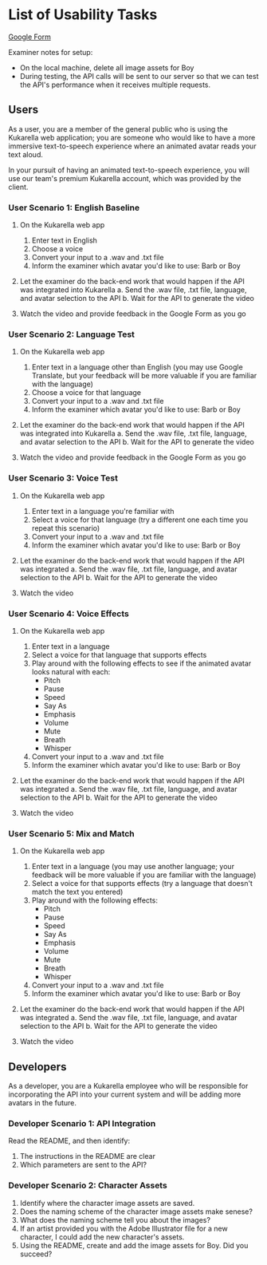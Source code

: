 # List of Usability Tasks

[Google Form](https://forms.gle/GUEYYzDdRwFAgYWn6)

Examiner notes for setup:

- On the local machine, delete all image assets for Boy
- During testing, the API calls will be sent to our server so that we can test the API's performance when it receives multiple requests.

## Users

As a user, you are a member of the general public who is using the Kukarella web application; you are someone who would
like to have a more immersive text-to-speech experience where an animated avatar reads your text aloud.

In your pursuit of having an animated text-to-speech experience, you will use our team's premium Kukarella account,
which was provided by the client.

### User Scenario 1: English Baseline

1. On the Kukarella web app

    1. Enter text in English
    2. Choose a voice
    3. Convert your input to a .wav and .txt file
    4. Inform the examiner which avatar you'd like to use: Barb or Boy

2. Let the examiner do the back-end work that would happen if the API was integrated into Kukarella
    a. Send the .wav file, .txt file, language, and avatar selection to the API
    b. Wait for the API to generate the video

3. Watch the video and provide feedback in the Google Form as you go

### User Scenario 2: Language Test

1. On the Kukarella web app

    1. Enter text in a language other than English (you may use Google Translate, but your feedback will be more
    valuable if you are familiar with the language)
    2. Choose a voice for that language
    3. Convert your input to a .wav and .txt file
    4. Inform the examiner which avatar you'd like to use: Barb or Boy

2. Let the examiner do the back-end work that would happen if the API was integrated into Kukarella
    a. Send the .wav file, .txt file, language, and avatar selection to the API
    b. Wait for the API to generate the video

3. Watch the video and provide feedback in the Google Form as you go

### User Scenario 3: Voice Test

1. On the Kukarella web app

    1. Enter text in a language you're familiar with
    2. Select a voice for that language (try a different one each time you repeat this scenario)
    3. Convert your input to a .wav and .txt file
    4. Inform the examiner which avatar you'd like to use: Barb or Boy

2. Let the examiner do the back-end work that would happen if the API was integrated
    a. Send the .wav file, .txt file, language, and avatar selection to the API
    b. Wait for the API to generate the video

3. Watch the video

### User Scenario 4: Voice Effects

1. On the Kukarella web app

    1. Enter text in a language
    2. Select a voice for that language that supports effects
    3. Play around with the following effects to see if the animated avatar looks natural with each:
        - Pitch
        - Pause
        - Speed
        - Say As
        - Emphasis
        - Volume
        - Mute
        - Breath
        - Whisper
    4. Convert your input to a .wav and .txt file
    5. Inform the examiner which avatar you'd like to use: Barb or Boy

2. Let the examiner do the back-end work that would happen if the API was integrated
    a. Send the .wav file, .txt file, language, and avatar selection to the API
    b. Wait for the API to generate the video

3. Watch the video

### User Scenario 5: Mix and Match

1. On the Kukarella web app

    1. Enter text in a language (you may use another language; your feedback will be more valuable if you are familiar
     with the language)
    2. Select a voice for that supports effects (try a language that doesn't match the text you entered)
    3. Play around with the following effects:
        - Pitch
        - Pause
        - Speed
        - Say As
        - Emphasis
        - Volume
        - Mute
        - Breath
        - Whisper
    4. Convert your input to a .wav and .txt file
    5. Inform the examiner which avatar you'd like to use: Barb or Boy

2. Let the examiner do the back-end work that would happen if the API was integrated
    a. Send the .wav file, .txt file, language, and avatar selection to the API
    b. Wait for the API to generate the video

3. Watch the video

## Developers

As a developer, you are a Kukarella employee who will be responsible for incorporating the API into your current system
and will be adding more avatars in the future.

### Developer Scenario 1: API Integration

Read the README, and then identify:

1. The instructions in the README are clear
2. Which parameters are sent to the API?

### Developer Scenario 2: Character Assets

1. Identify where the character image assets are saved.
2. Does the naming scheme of the character image assets make senese?
3. What does the naming scheme tell you about the images?
4. If an artist provided you with the Adobe Illustrator file for a new character, I could add the new character's assets.
5. Using the README, create and add the image assets for Boy. Did you succeed?
